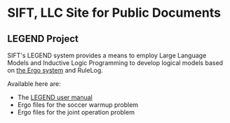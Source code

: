 # SIFT, LLC Site for Public Documents

## LEGEND Project

SIFT's LEGEND system provides a means to employ Large Language Models and Inductive Logic Programming to develop logical models based on [the Ergo system](https://sites.google.com/coherentknowledge.com/ergoai-tutorial/ergoai-tutorial) and RuleLog.

Available here are:

* The [LEGEND user manual](legend_user_manual.pdf)
* Ergo files for the soccer warmup problem
* Ergo files for the joint operation problem

